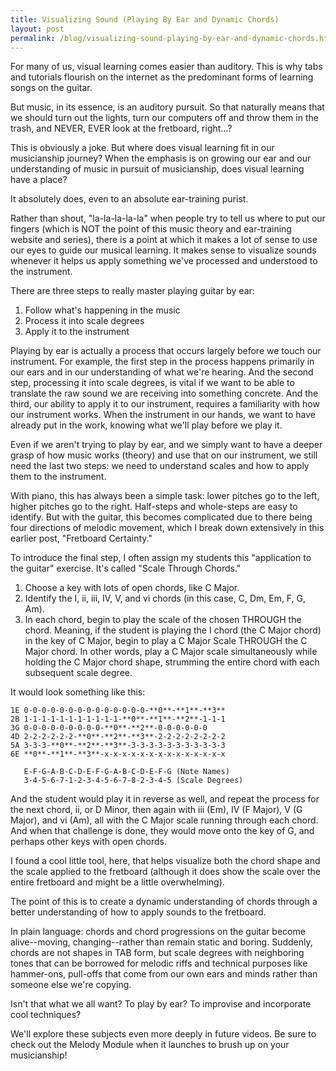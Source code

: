 ```yaml
---
title: Visualizing Sound (Playing By Ear and Dynamic Chords)
layout: post
permalink: /blog/visualizing-sound-playing-by-ear-and-dynamic-chords.html
---
```


For many of us, visual learning comes easier than auditory. This is why tabs and tutorials flourish on the internet as the predominant forms of learning songs on the guitar.

But music, in its essence, is an auditory pursuit. So that naturally means that we should turn out the lights, turn our computers off and throw them in the trash, and NEVER, EVER look at the fretboard, right...?

This is obviously a joke. But where does visual learning fit in our musicianship journey? When the emphasis is on growing our ear and our understanding of music in pursuit of musicianship, does visual learning have a place?

It absolutely does, even to an absolute ear-training purist.

Rather than shout, "la-la-la-la-la" when people try to tell us where to put our fingers (which is NOT the point of this music theory and ear-training website and series), there is a point at which it makes a lot of sense to use our eyes to guide our musical learning. It makes sense to visualize sounds whenever it helps us apply something we've processed and understood to the instrument.

There are three steps to really master playing guitar by ear:

1) Follow what's happening in the music
2) Process it into scale degrees
3) Apply it to the instrument

Playing by ear is actually a process that occurs largely before we touch our instrument. For example, the first step in the process happens primarily in our ears and in our understanding of what we're hearing. And the second step, processing it into scale degrees, is vital if we want to be able to translate the raw sound we are receiving into something concrete. And the third, our ability to apply it to our instrument, requires a familiarity with how our instrument works. When the instrument in our hands, we want to have already put in the work, knowing what we'll play before we play it.

Even if we aren't trying to play by ear, and we simply want to have a deeper grasp of how music works (theory) and use that on our instrument, we still need the last two steps: we need to understand scales and how to apply them to the instrument.

With piano, this has always been a simple task: lower pitches go to the left, higher pitches go to the right. Half-steps and whole-steps are easy to identify. But with the guitar, this becomes complicated due to there being four directions of melodic movement, which I break down extensively in this earlier post, "Fretboard Certainty."

To introduce the final step, I often assign my students this "application to the guitar" exercise. It's called "Scale Through Chords."

1) Choose a key with lots of open chords, like C Major.
2) Identify the I, ii, iii, IV, V, and vi chords (in this case, C, Dm, Em, F, G, Am).
3) In each chord, begin to play the scale of the chosen THROUGH the chord. Meaning, if the student is playing the I chord (the C Major chord) in the key of C Major, begin to play a C Major Scale THROUGH the C Major chord. In other words, play a C Major scale simultaneously while holding the C Major chord shape, strumming the entire chord with each subsequent scale degree.

It would look something like this:

```
1E 0-0-0-0-0-0-0-0-0-0-0-0-0-0-**0**-**1**-**3**
2B 1-1-1-1-1-1-1-1-1-1-1-**0**-**1**-**2**-1-1-1
3G 0-0-0-0-0-0-0-0-0-**0**-**2**-0-0-0-0-0-0
4D 2-2-2-2-2-2-**0**-**2**-**3**-2-2-2-2-2-2-2-2
5A 3-3-3-**0**-**2**-**3**-3-3-3-3-3-3-3-3-3-3-3
6E **0**-**1**-**3**-x-x-x-x-x-x-x-x-x-x-x-x-x-x

   E-F-G-A-B-C-D-E-F-G-A-B-C-D-E-F-G (Note Names)
   3-4-5-6-7-1-2-3-4-5-6-7-8-2-3-4-5 (Scale Degrees)
```

And the student would play it in reverse as well, and repeat the process for the next chord, ii, or D Minor, then again with iii (Em), IV (F Major), V (G Major), and vi (Am), all with the C Major scale running through each chord. And when that challenge is done, they would move onto the key of G, and perhaps other keys with open chords.

I found a cool little tool, here, that helps visualize both the chord shape and the scale applied to the fretboard (although it does show the scale over the entire fretboard and might be a little overwhelming).

The point of this is to create a dynamic understanding of chords through a better understanding of how to apply sounds to the fretboard.

In plain language: chords and chord progressions on the guitar become alive--moving, changing--rather than remain static and boring. Suddenly, chords are not shapes in TAB form, but scale degrees with neighboring tones that can be borrowed for melodic riffs and technical purposes like hammer-ons, pull-offs that come from our own ears and minds rather than someone else we're copying.

Isn't that what we all want? To play by ear? To improvise and incorporate cool techniques?

We'll explore these subjects even more deeply in future videos. Be sure to check out the Melody Module when it launches to brush up on your musicianship!
